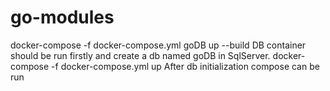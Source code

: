 # go-modules
docker-compose -f docker-compose.yml goDB up --build
DB container should be run firstly and create a db named goDB in SqlServer.
docker-compose -f docker-compose.yml up
After db initialization compose can be run
